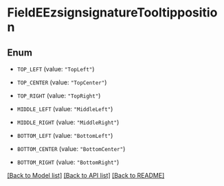 # FieldEEzsignsignatureTooltipposition

## Enum


* `TOP_LEFT` (value: `"TopLeft"`)

* `TOP_CENTER` (value: `"TopCenter"`)

* `TOP_RIGHT` (value: `"TopRight"`)

* `MIDDLE_LEFT` (value: `"MiddleLeft"`)

* `MIDDLE_RIGHT` (value: `"MiddleRight"`)

* `BOTTOM_LEFT` (value: `"BottomLeft"`)

* `BOTTOM_CENTER` (value: `"BottomCenter"`)

* `BOTTOM_RIGHT` (value: `"BottomRight"`)


[[Back to Model list]](../README.md#documentation-for-models) [[Back to API list]](../README.md#documentation-for-api-endpoints) [[Back to README]](../README.md)


